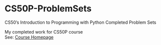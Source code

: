 # CS50P-ProblemSets
CS50’s Introduction to Programming with Python Completed Problem Sets

My completed work for CS50P course  
See: [Course Homepage](https://www.edx.org/course/cs50s-introduction-to-programming-with-python)
